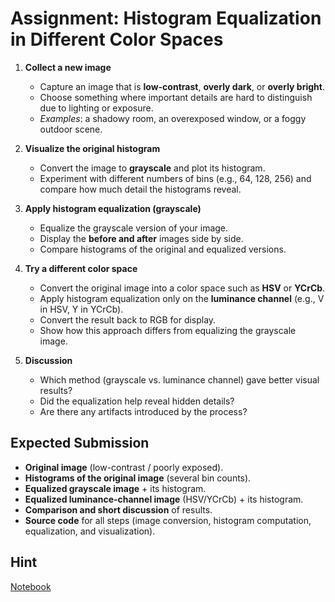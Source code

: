 # Assignment: Histogram Equalization in Different Color Spaces

1. **Collect a new image**  
   - Capture an image that is **low-contrast**, **overly dark**, or **overly bright**.  
   - Choose something where important details are hard to distinguish due to lighting or exposure.  
   - *Examples*: a shadowy room, an overexposed window, or a foggy outdoor scene.  

2. **Visualize the original histogram**  
   - Convert the image to **grayscale** and plot its histogram.  
   - Experiment with different numbers of bins (e.g., 64, 128, 256) and compare how much detail the histograms reveal.  

3. **Apply histogram equalization (grayscale)**  
   - Equalize the grayscale version of your image.  
   - Display the **before and after** images side by side.  
   - Compare histograms of the original and equalized versions.  

4. **Try a different color space**  
   - Convert the original image into a color space such as **HSV** or **YCrCb**.  
   - Apply histogram equalization only on the **luminance channel** (e.g., V in HSV, Y in YCrCb).  
   - Convert the result back to RGB for display.  
   - Show how this approach differs from equalizing the grayscale image.  

5. **Discussion**  
   - Which method (grayscale vs. luminance channel) gave better visual results?  
   - Did the equalization help reveal hidden details?  
   - Are there any artifacts introduced by the process?  

## Expected Submission

- **Original image** (low-contrast / poorly exposed).  
- **Histograms of the original image** (several bin counts).  
- **Equalized grayscale image** + its histogram.  
- **Equalized luminance-channel image** (HSV/YCrCb) + its histogram.  
- **Comparison and short discussion** of results.  
- **Source code** for all steps (image conversion, histogram computation, equalization, and visualization).  

## Hint


[Notebook](histograms.ipynb)
